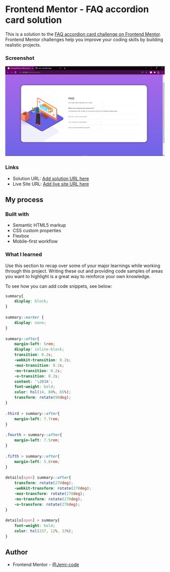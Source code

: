# Frontend Mentor - FAQ accordion card solution

This is a solution to the [FAQ accordion card challenge on Frontend Mentor](https://www.frontendmentor.io/challenges/faq-accordion-card-XlyjD0Oam). Frontend Mentor challenges help you improve your coding skills by building realistic projects. 

### Screenshot

![](Screenshot.png)

### Links

- Solution URL: [Add solution URL here](https://github.com/Jemi-code/FAQ-Page)
- Live Site URL: [Add live site URL here](https://jemi-code.github.io/FAQ-Page)

## My process

### Built with

- Semantic HTML5 markup
- CSS custom properties
- Flexbox
- Mobile-first workflow


### What I learned

Use this section to recap over some of your major learnings while working through this project. Writing these out and providing code samples of areas you want to highlight is a great way to reinforce your own knowledge.

To see how you can add code snippets, see below:

```css
summary{
    display: block;
}

summary::marker {
    display: none;
}

summary::after{
    margin-left: 5rem;
    display: inline-block;
    transition: 0.2s;
    -webkit-transition: 0.2s;
    -moz-transition: 0.2s;
    -ms-transition: 0.2s;
    -o-transition: 0.2s;
    content: '\203A';
    font-weight: bold;
    color: hsl(14, 88%, 65%);
    transform: rotate(90deg);
}

.third > summary::after{
    margin-left: 7.7rem;
}

.fourth > summary::after{
    margin-left: 7.5rem;
}

.fifth > summary::after{
    margin-left: 5.8rem;
}

details[open] summary::after{
    transform: rotate(270deg);
    -webkit-transform: rotate(270deg);
    -moz-transform: rotate(270deg);
    -ms-transform: rotate(270deg);
    -o-transform: rotate(270deg);
}

details[open] > summary{
    font-weight: bold;
    color: hsl(237, 12%, 33%);
}
```

## Author

- Frontend Mentor - [@Jemi-code](https://www.frontendmentor.io/profile/Jemi-code)


